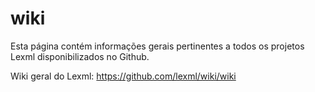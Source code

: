 wiki
====

Esta página contém informações gerais pertinentes a todos os projetos Lexml disponibilizados no Github.

Wiki geral do Lexml: https://github.com/lexml/wiki/wiki

